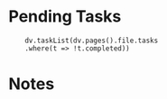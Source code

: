 
# Pending Tasks
```dataviewjs
	dv.taskList(dv.pages().file.tasks
	.where(t => !t.completed))
```

# Notes
